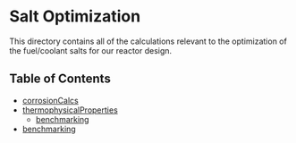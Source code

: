 # Salt Optimization
This directory contains all of the calculations relevant to the optimization of the fuel/coolant salts for our reactor design.

## Table of Contents

- [corrosionCalcs](corrosionCalcs/README.md)
- [thermophysicalProperties](thermophysicalProperties/README.md)
  - [benchmarking](thermophysicalProperties/benchmarking/README.md)
- [benchmarking](benchmarking/README.md)

